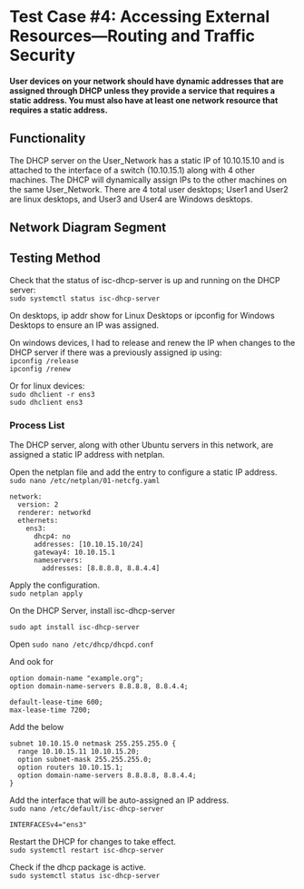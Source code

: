 # Test Case #4: Accessing External Resources—Routing and Traffic Security 

#### User devices on your network should have dynamic addresses that are assigned through DHCP unless they provide a service that requires a static address. You must also have at least one network resource that requires a static address. 


## Functionality
The DHCP server on the User_Network has a static IP of 10.10.15.10 and is attached to the interface of a  switch (10.10.15.1) along with 4 other machines. The DHCP will dynamically assign IPs to the other machines on the same User_Network. There are 4 total user desktops; User1 and User2 are linux desktops, and User3 and User4 are Windows desktops.

## Network Diagram Segment

## Testing Method
Check that the status of isc-dhcp-server is up and running on the DHCP server:  
`sudo systemctl status isc-dhcp-server`  

On desktops, ip addr show for Linux Desktops or ipconfig for Windows Desktops to ensure an IP was assigned.  

On windows devices, I had to release and renew the IP when changes to the DHCP server if there was a previously assigned ip using:  
`ipconfig /release`  
`ipconfig /renew`  

Or for linux devices:  
`sudo dhclient -r ens3`  
`sudo dhclient ens3`  


### Process List
The DHCP server, along with other Ubuntu servers in this network, are assigned a static IP address with netplan.  

Open the netplan file and add the entry to configure a static IP address.  
`sudo nano /etc/netplan/01-netcfg.yaml`  
````
network:
  version: 2
  renderer: networkd
  ethernets:
    ens3:
      dhcp4: no
      addresses: [10.10.15.10/24]
      gateway4: 10.10.15.1
      nameservers:
        addresses: [8.8.8.8, 8.8.4.4]
````  
Apply the configuration.  
`sudo netplan apply`  

On the DHCP Server, install isc-dhcp-server  

`sudo apt install isc-dhcp-server`  

Open
`sudo nano /etc/dhcp/dhcpd.conf`  

And ook for  
````
option domain-name "example.org";
option domain-name-servers 8.8.8.8, 8.8.4.4;

default-lease-time 600;
max-lease-time 7200;
````  

Add the below 
````
subnet 10.10.15.0 netmask 255.255.255.0 {
  range 10.10.15.11 10.10.15.20;
  option subnet-mask 255.255.255.0;
  option routers 10.10.15.1;
  option domain-name-servers 8.8.8.8, 8.8.4.4;
}
````  
Add the interface that will be auto-assigned an IP address.  
`sudo nano /etc/default/isc-dhcp-server`  
````
INTERFACESv4="ens3"
````  


Restart the DHCP for changes to take effect.  
`sudo systemctl restart isc-dhcp-server`  

Check if the dhcp package is active.  
`sudo systemctl status isc-dhcp-server`

